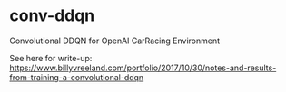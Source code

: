 # conv-ddqn
Convolutional DDQN for OpenAI CarRacing Environment

See here for write-up:   https://www.billyvreeland.com/portfolio/2017/10/30/notes-and-results-from-training-a-convolutional-ddqn
